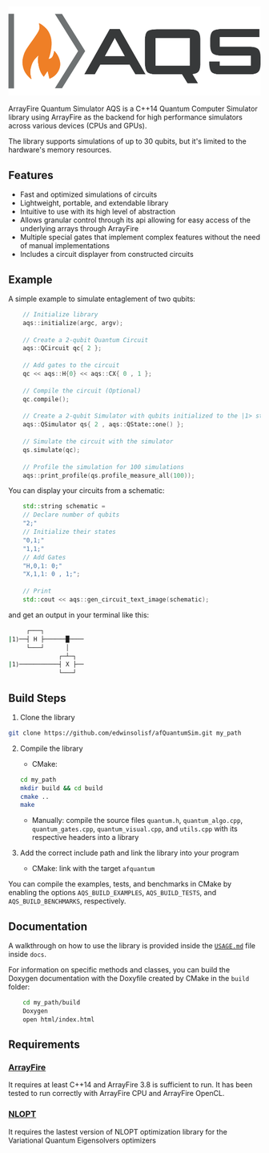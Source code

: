 <p align="center"><img src="docs/aqs_logo.png" width="600"></a></p>

ArrayFire Quantum Simulator AQS is a C++14 Quantum Computer Simulator library using ArrayFire
as the backend for high performance simulators across various devices (CPUs and GPUs).

The library supports simulations of up to 30 qubits, but it's limited to the hardware's memory resources.

## Features
- Fast and optimized simulations of circuits
- Lightweight, portable, and extendable library 
- Intuitive to use with its high level of abstraction
- Allows granular control through its api allowing for easy access of the underlying arrays through ArrayFire
- Multiple special gates that implement complex features without the need of manual implementations
- Includes a circuit displayer from constructed circuits

## Example

A simple example to simulate entaglement of two qubits:
```c++
    // Initialize library
    aqs::initialize(argc, argv);

    // Create a 2-qubit Quantum Circuit
    aqs::QCircuit qc{ 2 };

    // Add gates to the circuit
    qc << aqs::H{0} << aqs::CX{ 0 , 1 };

    // Compile the circuit (Optional)
    qc.compile();

    // Create a 2-qubit Simulator with qubits initialized to the |1> state
    aqs::QSimulator qs{ 2 , aqs::QState::one() };

    // Simulate the circuit with the simulator
    qs.simulate(qc);

    // Profile the simulation for 100 simulations
    aqs::print_profile(qs.profile_measure_all(100));

```

You can display your circuits from a schematic:
```c++
    std::string schematic =
    // Declare number of qubits
    "2;"
    // Initialize their states
    "0,1;"
    "1,1;"
    // Add Gates
    "H,0,1: 0;"
    "X,1,1: 0 , 1;";

    // Print
    std::cout << aqs::gen_circuit_text_image(schematic);
```
and get an output in your terminal like this:
```sh
     ┌───┐           
|1⟩──┤ H ├──────█────
     └───┘      │    
              ┌─┴─┐  
|1⟩───────────┤ X ├──
              └───┘  
```


## Build Steps
1. Clone the library
```sh
git clone https://github.com/edwinsolisf/afQuantumSim.git my_path
```
2. Compile the library
    - CMake:
    ```sh
    cd my_path
    mkdir build && cd build
    cmake ..
    make
    ```
    - Manually: compile the source files `quantum.h`, `quantum_algo.cpp`, `quantum_gates.cpp`, `quantum_visual.cpp`, and `utils.cpp`
    with its respective headers into a library

3. Add the correct include path and link the library into your program

    - CMake: link with the target `afquantum`

You can compile the examples, tests, and benchmarks in CMake by enabling the options `AQS_BUILD_EXAMPLES`, `AQS_BUILD_TESTS`, and `AQS_BUILD_BENCHMARKS`, respectively.

## Documentation

A walkthrough on how to use the library is provided inside the [`USAGE.md`](docs/USAGE.md) file inside `docs`.

For information on specific methods and classes, you can build the Doxygen documentation with the Doxyfile created by CMake in the `build` folder:
```sh
    cd my_path/build
    Doxygen
    open html/index.html
```

## Requirements

### [ArrayFire](https://github.com/arrayfire/arrayfire)
It requires at least C++14 and ArrayFire 3.8 is sufficient to run.
It has been tested to run correctly with ArrayFire CPU and ArrayFire OpenCL.

### [NLOPT](https://github.com/stevengj/nlopt)
It requires the lastest version of NLOPT optimization library for the Variational Quantum Eigensolvers optimizers

